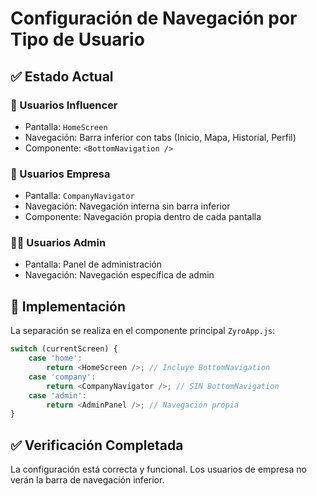 # Configuración de Navegación por Tipo de Usuario

## ✅ Estado Actual

### 👤 Usuarios Influencer
- Pantalla: `HomeScreen`
- Navegación: Barra inferior con tabs (Inicio, Mapa, Historial, Perfil)
- Componente: `<BottomNavigation />`

### 🏢 Usuarios Empresa
- Pantalla: `CompanyNavigator`
- Navegación: Navegación interna sin barra inferior
- Componente: Navegación propia dentro de cada pantalla

### 👨‍💼 Usuarios Admin
- Pantalla: Panel de administración
- Navegación: Navegación específica de admin

## 🔧 Implementación

La separación se realiza en el componente principal `ZyroApp.js`:

```javascript
switch (currentScreen) {
    case 'home':
        return <HomeScreen />; // Incluye BottomNavigation
    case 'company':
        return <CompanyNavigator />; // SIN BottomNavigation
    case 'admin':
        return <AdminPanel />; // Navegación propia
}
```

## ✅ Verificación Completada

La configuración está correcta y funcional. Los usuarios de empresa no verán la barra de navegación inferior.
